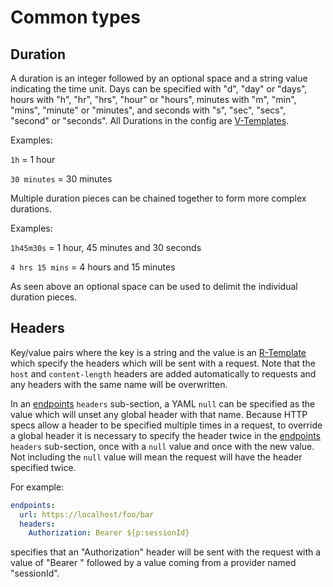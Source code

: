 # Common types
## Duration
A duration is an integer followed by an optional space and a string value indicating the time
unit. Days can be specified with "d", "day" or "days", hours with "h", "hr", "hrs", "hour" or
"hours", minutes with "m", "min", "mins", "minute" or "minutes", and seconds with "s", "sec",
"secs", "second" or "seconds". All Durations in the config are
[V-Templates](./common-types/templates.md#template-types).

Examples:

`1h` = 1 hour

`30 minutes` = 30 minutes

Multiple duration pieces can be chained together to form more complex durations.

Examples:

`1h45m30s` = 1 hour, 45 minutes and 30 seconds

`4 hrs 15 mins` = 4 hours and 15 minutes

As seen above an optional space can be used to delimit the individual duration pieces.

## Headers
Key/value pairs where the key is a string and the value is an [R-Template](./common-types/templates.md#template-types)
which specify the headers which will be sent with a request. Note that the `host` and `content-length`
headers are added automatically to requests and any headers with the same name will be overwritten.

In an [endpoints](./endpoints-section.md) `headers` sub-section, a YAML `null` can be specified
as the value which will unset any global header with that name. Because HTTP specs allow a header
to be specified multiple times in a request, to override a global header it is necessary to specify
the header twice in the [endpoints](./endpoints-section.md) `headers` sub-section, once with a
`null` value and once with the new value. Not including the `null` value will mean the request
will have the header specified twice.

For example:

```yaml
endpoints:
  url: https://localhost/foo/bar
  headers:
    Authorization: Bearer ${p:sessionId}
```
specifies that an "Authorization" header will be sent with the request with a value of "Bearer "
followed by a value coming from a provider named "sessionId".

